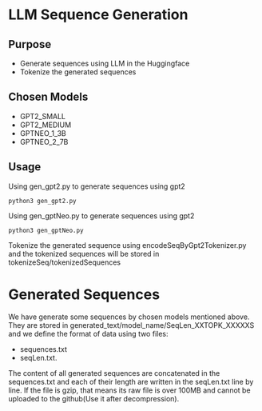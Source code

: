 # LLM Sequence Generation

## Purpose

- Generate sequences using LLM in the Huggingface
- Tokenize the generated sequences

## Chosen Models
- GPT2_SMALL
- GPT2_MEDIUM
- GPTNEO_1_3B
- GPTNEO_2_7B

## Usage

Using gen_gpt2.py to generate sequences using gpt2
```
python3 gen_gpt2.py
```

Using gen_gptNeo.py to generate sequences using gpt2

```
python3 gen_gptNeo.py
```

Tokenize the generated sequence using encodeSeqByGpt2Tokenizer.py and the tokenized sequences will be stored in tokenizeSeq/tokenizedSequences

# Generated Sequences

We have generate some sequences by chosen models mentioned above. They are stored in generated_text/model_name/SeqLen_XXTOPK_XXXXXS and we define the format of data using two files: 
- sequences.txt 
- seqLen.txt.

The content of all generated sequences are concatenated in the sequences.txt and each of their length are written in the seqLen.txt line by line. If the file is gzip, that means its raw file is over 100MB and cannot be uploaded to the github(Use it after decompression).